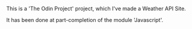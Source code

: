This is a 'The Odin Project' project, which I've made a Weather API Site.

It has been done at part-completion of the module 'Javascript'.